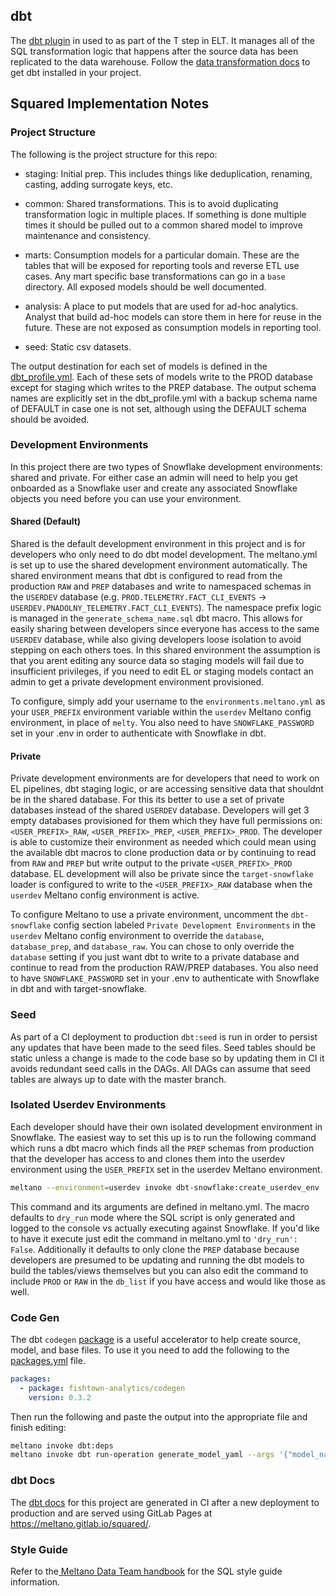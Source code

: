 ## dbt

The [dbt plugin](https://github.com/dbt-labs/dbt-core) in used to as part of the T step in ELT.
It manages all of the SQL transformation logic that happens after the source data has been replicated to the data warehouse.
Follow the [data transformation docs](https://docs.meltano.com/guide/transformation) to get dbt installed in your project.

## Squared Implementation Notes

### Project Structure

The following is the project structure for this repo:

- staging: Initial prep.
This includes things like deduplication, renaming, casting, adding surrogate keys, etc.

- common: Shared transformations.
This is to avoid duplicating transformation logic in multiple places.
If something is done multiple times it should be pulled out to a common shared model to improve maintenance and consistency.

- marts: Consumption models for a particular domain.
These are the tables that will be exposed for reporting tools and reverse ETL use cases.
Any mart specific base transformations can go in a `base` directory.
All exposed models should be well documented.

- analysis: A place to put models that are used for ad-hoc analytics.
Analyst that build ad-hoc models can store them in here for reuse in the future.
These are not exposed as consumption models in reporting tool.

- seed: Static csv datasets.

The output destination for each set of models is defined in the [dbt_profile.yml](https://gitlab.com/meltano/squared/-/blob/master/data/transform/dbt_project.yml).
Each of these sets of models write to the PROD database except for staging which writes to the PREP database.
The output schema names are explicitly set in the dbt_profile.yml with a backup schema name of DEFAULT in case one is not set, although using the DEFAULT schema should be avoided.

### Development Environments

In this project there are two types of Snowflake development environments: shared and private.
For either case an admin will need to help you get onboarded as a Snowflake user and create any associated Snowflake objects you need before you can use your environment.

#### Shared (Default)

Shared is the default development environment in this project and is for developers who only need to do dbt model development.
The meltano.yml is set up to use the shared development environment automatically.
The shared environment means that dbt is configured to read from the production `RAW` and `PREP` databases and write to namespaced schemas in the `USERDEV` database (e.g. `PROD.TELEMETRY.FACT_CLI_EVENTS` -> `USERDEV.PNADOLNY_TELEMETRY.FACT_CLI_EVENTS`).
The namespace prefix logic is managed in the `generate_schema_name.sql` dbt macro.
This allows for easily sharing between developers since everyone has access to the same `USERDEV` database, while also giving developers loose isolation to avoid stepping on each others toes.
In this shared environment the assumption is that you arent editing any source data so staging models will fail due to insufficient privileges, if you need to edit EL or staging models contact an admin to get a private development environment provisioned. 

To configure, simply add your username to the `environments.meltano.yml` as your `USER_PREFIX` environment variable within the `userdev` Meltano config environment, in place of `melty`.
You also need to have `SNOWFLAKE_PASSWORD` set in your .env in order to authenticate with Snowflake in dbt.

#### Private

Private development environments are for developers that need to work on EL pipelines, dbt staging logic, or are accessing sensitive data that shouldnt be in the shared database.
For this its better to use a set of private databases instead of the shared `USERDEV` database.
Developers will get 3 empty databases provisioned for them which they have full permissions on: `<USER_PREFIX>_RAW`, `<USER_PREFIX>_PREP`, `<USER_PREFIX>_PROD`.
The developer is able to customize their environment as needed which could mean using the available dbt macros to clone production data or by continuing to read from `RAW` and `PREP` but write output to the private `<USER_PREFIX>_PROD` database.
EL development will also be private since the `target-snowflake` loader is configured to write to the `<USER_PREFIX>_RAW` database when the `userdev` Meltano config environment is active.

To configure Meltano to use a private environment, uncomment the `dbt-snowflake` config section labeled `Private Development Environments` in the `userdev` Meltano config environment to override the `database`, `database_prep`, and `database_raw`. You can chose to only override the `database` setting if you just want dbt to write to a private database and continue to read from the production RAW/PREP databases.
You also need to have `SNOWFLAKE_PASSWORD` set in your .env to authenticate with Snowflake in dbt and with target-snowflake.

### Seed

As part of a CI deployment to production `dbt:seed` is run in order to persist any updates that have been made to the seed files.
Seed tables should be static unless a change is made to the code base so by updating them in CI it avoids redundant seed calls in the DAGs.
All DAGs can assume that seed tables are always up to date with the master branch.

### Isolated Userdev Environments

Each developer should have their own isolated development environment in Snowflake.
The easiest way to set this up is to run the following command which runs a dbt macro which finds all the `PREP` schemas from production that the developer has access to and clones them into the userdev environment using the `USER_PREFIX` set in the userdev Meltano environment.

```bash
meltano --environment=userdev invoke dbt-snowflake:create_userdev_env
```

This command and its arguments are defined in meltano.yml.
The macro defaults to `dry_run` mode where the SQL script is only generated and logged to the console vs actually executing against Snowflake.
If you'd like to have it execute just edit the command in meltano.yml to `'dry_run': False`.
Additionally it defaults to only clone the `PREP` database because developers are presumed to be updating and running the dbt models to build the tables/views themselves but you can also edit the command to include `PROD` or `RAW` in the `db_list` if you have access and would like those as well.

### Code Gen

The dbt `codegen` [package](https://github.com/dbt-labs/dbt-codegen) is a useful accelerator to help create source, model, and base files.
To use it you need to add the following to the [packages.yml](packages.yml) file.

```yaml
packages:
  - package: fishtown-analytics/codegen
    version: 0.3.2
```
Then run the following and paste the output into the appropriate file and finish editing:

```bash
meltano invoke dbt:deps
meltano invoke dbt run-operation generate_model_yaml --args '{"model_name": "fact_cli_events"}'
```

### dbt Docs

The [dbt docs](https://docs.getdbt.com/docs/building-a-dbt-project/documentation) for this project are generated in CI after a new deployment to production and are served using GitLab Pages at https://meltano.gitlab.io/squared/. 

### Style Guide

Refer to the[ Meltano Data Team handbook](https://handbook.meltano.com/data-team/sql-style-guide) for the SQL style guide information.
